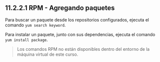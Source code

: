 ## 11.2.2.1 RPM - Agregando paquetes
Para buscar un paquete desde los repositorios configurados, ejecuta el comando `yum search keyword`.

Para instalar un paquete, junto con sus dependencias, ejecuta el comando `yum install package`.

>Los comandos RPM no están disponibles dentro del entorno de la máquina virtual de este curso.